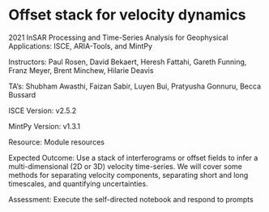 # Offset stack for velocity dynamics
2021 InSAR Processing and Time-Series Analysis for Geophysical Applications: ISCE, ARIA-Tools, and MintPy

Instructors: Paul Rosen, David Bekaert, Heresh Fattahi, Gareth Funning, Franz Meyer, Brent Minchew, Hilarie Deavis

TA’s: Shubham Awasthi, Faizan Sabir, Luyen Bui, Pratyusha Gonnuru, Becca Bussard

ISCE Version: v2.5.2

MintPy Version: v1.3.1

Resource: Module resources

Expected Outcome: Use a stack of interferograms or offset fields to infer a multi-dimensional (2D or 3D) velocity time-series. We will cover some methods for separating velocity components, separating short and long timescales, and quantifying uncertainties.

Assessment: Execute the self-directed notebook and respond to prompts
